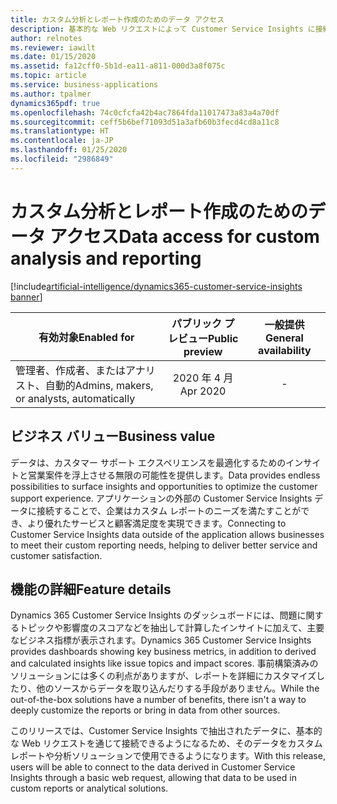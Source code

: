 ```yaml
---
title: カスタム分析とレポート作成のためのデータ アクセス
description: 基本的な Web リクエストによって Customer Service Insights に接続し、レポートをカスタマイズできます
author: relnotes
ms.reviewer: iawilt
ms.date: 01/15/2020
ms.assetid: fa12cff0-5b1d-ea11-a811-000d3a8f075c
ms.topic: article
ms.service: business-applications
ms.author: tpalmer
dynamics365pdf: true
ms.openlocfilehash: 74c0cfcfa42b4ac7864fda11017473a83a4a70df
ms.sourcegitcommit: ceff5b6bef71093d51a3afb60b3fecd4cd8a11c8
ms.translationtype: HT
ms.contentlocale: ja-JP
ms.lasthandoff: 01/25/2020
ms.locfileid: "2986849"
---
```

# <a name="data-access-for-custom-analysis-and-reporting"></a><span data-ttu-id="50349-103">カスタム分析とレポート作成のためのデータ アクセス</span><span class="sxs-lookup"><span data-stu-id="50349-103">Data access for custom analysis and reporting</span></span>
[!include[artificial-intelligence/dynamics365-customer-service-insights banner](../includes/artificial-intelligence/dynamics365-customer-service-insights.md)]

| <span data-ttu-id="50349-104">有効対象</span><span class="sxs-lookup"><span data-stu-id="50349-104">Enabled for</span></span>    |  <span data-ttu-id="50349-105">パブリック プレビュー</span><span class="sxs-lookup"><span data-stu-id="50349-105">Public preview</span></span> | <span data-ttu-id="50349-106">一般提供</span><span class="sxs-lookup"><span data-stu-id="50349-106">General availability</span></span> | 
| ---------- | :----------: |:----------: |
|<span data-ttu-id="50349-107">管理者、作成者、またはアナリスト、自動的</span><span class="sxs-lookup"><span data-stu-id="50349-107">Admins, makers, or analysts, automatically</span></span>|<span data-ttu-id="50349-108">2020 年 4 月</span><span class="sxs-lookup"><span data-stu-id="50349-108">Apr 2020</span></span>| -|


## <a name="business-value"></a><span data-ttu-id="50349-109">ビジネス バリュー</span><span class="sxs-lookup"><span data-stu-id="50349-109">Business value</span></span>
<!-- bv start -->
<span data-ttu-id="50349-110">データは、カスタマー サポート エクスペリエンスを最適化するためのインサイトと営業案件を浮上させる無限の可能性を提供します。</span><span class="sxs-lookup"><span data-stu-id="50349-110">Data provides endless possibilities to surface insights and opportunities to optimize the customer support experience.</span></span> <span data-ttu-id="50349-111">アプリケーションの外部の Customer Service Insights データに接続することで、企業はカスタム レポートのニーズを満たすことができ、より優れたサービスと顧客満足度を実現できます。</span><span class="sxs-lookup"><span data-stu-id="50349-111">Connecting to Customer Service Insights data outside of the application allows businesses to meet their custom reporting needs, helping to deliver better service and customer satisfaction.</span></span> 
<!-- bv end -->



## <a name="feature-details"></a><span data-ttu-id="50349-112">機能の詳細</span><span class="sxs-lookup"><span data-stu-id="50349-112">Feature details</span></span>
<!--feature detail start -->
<span data-ttu-id="50349-113">Dynamics 365 Customer Service Insights のダッシュボードには、問題に関するトピックや影響度のスコアなどを抽出して計算したインサイトに加えて、主要なビジネス指標が表示されます。</span><span class="sxs-lookup"><span data-stu-id="50349-113">Dynamics 365 Customer Service Insights provides dashboards showing key business metrics, in addition to derived and calculated insights like issue topics and impact scores.</span></span> <span data-ttu-id="50349-114">事前構築済みのソリューションには多くの利点がありますが、レポートを詳細にカスタマイズしたり、他のソースからデータを取り込んだりする手段がありません。</span><span class="sxs-lookup"><span data-stu-id="50349-114">While the out-of-the-box solutions have a number of benefits, there isn't a way to deeply customize the reports or bring in data from other sources.</span></span> 

<span data-ttu-id="50349-115">このリリースでは、Customer Service Insights で抽出されたデータに、基本的な Web リクエストを通じて接続できるようになるため、そのデータをカスタム レポートや分析ソリューションで使用できるようになります。</span><span class="sxs-lookup"><span data-stu-id="50349-115">With this release, users will be able to connect to the data derived in Customer Service Insights through a basic web request, allowing that data to be used in custom reports or analytical solutions.</span></span>
<!--feature detail end -->









